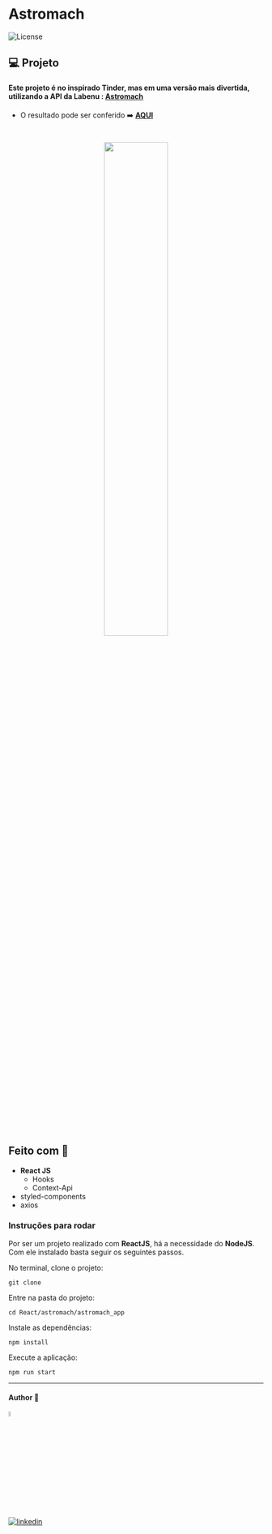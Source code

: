 # Astromach
  <img  src="https://img.shields.io/static/v1?label=license&message=MIT&color=5965E0&labelColor=121214" alt="License">


## 💻 Projeto

#### Este projeto é no inspirado Tinder, mas em uma versão mais divertida, utilizando a API da Labenu : [Astromach](https://www.postman.com/payload-physicist-72558569/workspace/labefy/documentation/17590997-70817800-e219-4907-84c9-8829e77e0bf5)

- O resultado pode ser conferido :arrow_right: [**AQUI**](https://astromach.dev-araujo.repl.co/)
<h1 align="center">

<img src='https://user-images.githubusercontent.com/60116988/147890790-06c21357-6d31-4880-8b8d-a29b72041db2.png' width='50%'/>

</h1>


## Feito com 🔨
- **React JS**
  - Hooks
  - Context-Api
- styled-components
- axios


### Instruções para rodar
Por ser um projeto realizado com **ReactJS**, há a necessidade do **NodeJS**. Com ele instalado basta seguir os seguintes passos.

No terminal, clone o projeto:
```
git clone 
```

Entre na pasta do projeto:
```
cd React/astromach/astromach_app
```

Instale as dependências:
```
npm install
```

Execute a aplicação:
```
npm run start 
```
----

#### Author 👷

<img src="https://user-images.githubusercontent.com/97068163/149033991-781bf8b6-4beb-445a-913c-f05a76a28bfc.png" width="5%" alt="caricatura do autor desse repositório"/>

[![linkedin](https://img.shields.io/badge/LinkedIn-0077B5?style=for-the-badge&logo=linkedin&logoColor=white)](https://www.linkedin.com/in/araujocode/)

